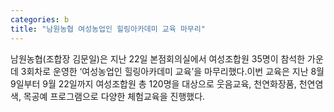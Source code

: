 ```yaml
---
categories: b
title: "남원농협 여성농업인 힐링아카데미 교육 마무리"
---
```

남원농협(조합장 김문일)은 지난 22일 본점회의실에서 여성조합원 35명이 참석한 가운데 3회차로 운영한 ‘여성농업인 힐링아카데미 교육’을 마무리했다.이번 교육은 지난 8월 9일부터 9월 22일까지 여성조합원 총 120명을 대상으로 웃음교육, 천연화장품, 천연염색, 목공예 프로그램으로 다양한 체험교육을 진행했다.